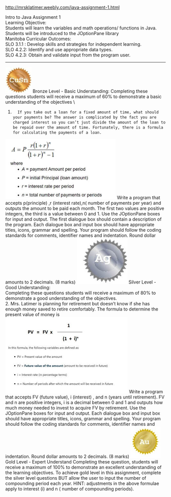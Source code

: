 http://mrsklatimer.weebly.com/java-assignment-1.html

Intro to Java Assignment 1 \
Learning Objective: \
Students will learn the variables and math operations/ functions in Java.  Students will be introduced to the JOptionPane library \
Manitoba Curricular Outcomes: \
SLO 3.1.1 : Develop skills and strategies for independent learning. \
SLO 4.2.2: Identify and use appropriate data types. \
SLO 4.2.3: Obtain and validate input from the program user.
 
---
![Bronze Outcomes](/bronze-outcomes.jpg)
Bronze Level -  Basic Understanding:
Completing these questions students will receive a maximum of 60% to demonstrate a basic understanding of the objectives \
1.       If you take out a loan for a fixed amount of time, what should your payments be? The answer is complicated by the fact you are charged interest so you can’t just divide the amount of the loan to be repaid over the amount of time. Fortunately, there is a formula for calculating the payments of a loan.  
![Mortgage Payment Formula](/mortgage-payment-formula.jpg)
 Write a program that accepts p(principle) ,r (interest rate),n( number of payments per year) and outputs the amount to be paid each month. The first two values are positive integers, the third is a value between 0 and 1. Use the JOptionPane boxes for input and output. The first dialogue box should contain a description of the program. Each dialogue box and input box should have appropriate titles, icons, grammar and spelling. Your program should follow the coding standards for comments, identifier names and indentation. Round dollar amounts to 2 decimals. (8 marks) 
![Silver Outcomes](/silver-outcomes.jpg)
Silver Level - Good Understanding:\
Completing these questions students will receive a maximum of 80% to demonstrate a good understanding of the objectives. \
2.       Mrs. Latimer is planning for retirement but doesn’t know if she has enough money saved to retire comfortably. The formula to determine the present value of money is ​
![Present Value Formual](/present-value-formula.jpg)
Write a program that accepts FV (future value), i (interest) , and n (years until retirement). FV and n are positive integers, i is a decimal between 0 and 1 and outputs how much money needed to invest to acquire FV by retirement.  Use the JOptionPane boxes for input and output. Each dialogue box and input box should have appropriate titles, icons, grammar and spelling. Your program should follow the coding standards for comments, identifier names and indentation. Round dollar amounts to 2 decimals. (8 marks) 
![Gold Outcomes](/gold-outcomes.jpg)
Gold Level - Expert Understand
Completing these question, students will receive a maximum of 100% to demonstrate an excellent understanding of the learning objectives.
To achieve gold level in this assignment, complete the silver level questions BUT allow the user to input the number of compounding period each year. HINT: adjustments in the above formulae apply to interest (i) and n ( number of compounding periods).
